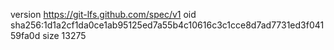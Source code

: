 version https://git-lfs.github.com/spec/v1
oid sha256:1d1a2cf1da0ce1ab95125ed7a55b4c10616c3c1cce8d7ad7731ed3f04159fa0d
size 13275
